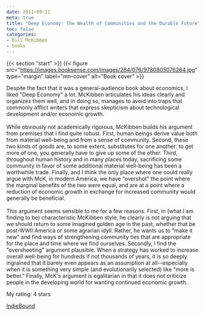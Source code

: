 ```yaml
---
date: 2011-09-21
meta: true
title: "Deep Economy: The Wealth of Communities and the Durable Future"
toc: false
categories:
- Bill McKibben
- books
---
```


{{< section "start" >}}
{{< figure src="https://images.booksense.com/images/264/076/9780805076264.jpg" type="margin" label="mn-cover" alt="Book cover" >}}

Despite the fact that it was a general-audience book about economics, I liked "Deep Economy" a lot. McKibben articulates his ideas clearly and organizes them well, and in doing so, manages to avoid into traps that commonly afflict writers that express skepticism about technological development and/or economic growth.<br /><br />While obviously not academically rigorous, McKibben builds his argument from premises that I find quite robust. First, human beings derive value both from material well-being and from a sense of community. Second, these two kinds of goods are, to some extent, substitutes for one another: to get more of one, you generally have to give up some of the other. Third, throughout human history and in many places today, sacrificing some community in favor of some additional material well-being has been a worthwhile trade. Finally, and I think the only place where one could really argue with McK, in modern America, we have "overshot" the point where the marginal benefits of the two were equal, and are at a point where a reduction of economic growth in exchange for increased community would generally be beneficial.<br /><br />This argument seems sensible to me for a few reasons. First, in (what I am finding to be) characteristic McKibben style, he clearly is not arguing that we should return to some imagined golden age in the past, whether that be post-WWII America or some agrarian idyll. Rather, he wants us to "make it new" and find ways of strengthening community ties that are appropriate for the place and time where we find ourselves. Secondly, I find the "overshooting" argument plausible. When a strategy has worked to increase overall well-being for hundreds if not thousands of years, it is so deeply ingrained that it barely even appears as an assumption at all--especially when it is something very simple (and evolutionarily selected) like "more is better." Finally, McK's argument is egalitarian in that it does not criticize people in the developing world for wanting continued economic growth.

My rating: 4 stars  

[IndieBound](https://www.indiebound.org/book/9780805076264)
